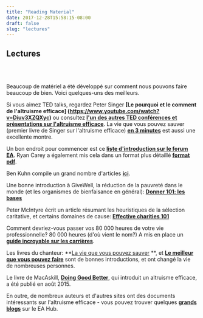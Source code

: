 ```yaml
---
title: "Reading Material"
date: 2017-12-28T15:58:15-08:00
draft: false
slug: "lectures"
---
```


## Lectures
<br> <br>

Beaucoup de matériel a été développé sur comment nous pouvons faire beaucoup de bien. Voici quelques-uns des meilleurs.

Si vous aimez TED talks, regardez Peter Singer **[Le pourquoi et le comment de l'altruisme efficace] (https://www.youtube.com/watch?v=Diuv3XZQXyc)** ou consultez **[l'un des autres TED conférences et présentations sur l'altruisme efficace](http://effective-altruism.wikia.com/wiki/List_of_EA_Presentations)**. La vie que vous pouvez sauver (premier livre de Singer sur l'altruisme efficace) **[en 3 minutes](https://www.youtube.com/watch?v=onsIdBanynY)** est aussi une excellente montre.

Un bon endroit pour commencer est ce **[liste d'introduction sur le forum EA](http://www.effective-altruism.com/ea/6x/introduction_to_effective_altruism/)**. Ryan Carey a également mis cela dans un format plus détaillé **[format pdf](http://www.careyryan.com/files/EA_Handbook.pdf)**.

Ben Kuhn compile un grand nombre d'articles **[ici](http://www.benkuhn.net/ea-reading)**.

Une bonne introduction à GiveWell, la réduction de la pauvreté dans le monde (et les organismes de bienfaisance en général): **[Donner 101: les bases](http://www.givewell.org/giving101)**

Peter McIntyre écrit un article résumant les heuristiques de la sélection caritative, et certains domaines de cause: **[Effective charities 101](http://mcntyr.com/effective-charities-101/)**

Comment devriez-vous passer vos 80 000 heures de votre vie professionnelle? 80 000 heures (d'où vient le nom?) A mis en place un **[guide incroyable sur les carrières](https://80000hours.org/career-guide/)**.

Les livres du chanteur: **[La vie que vous pouvez sauver](http://www.amazon.com/The-Life-You-Can-Save/dp/0812981561) **, et **[Le meilleur que vous pouvez faire](http://www.amazon.com/The-Most-Good-You-Can/dp/0300180276)** sont de bonnes introductions, et ont changé la vie de nombreuses personnes.

Le livre de MacAskill, **[Doing Good Better](http://www.amazon.com/Doing-Good-Better-Effective-Difference/dp/1592409105/)**, qui introduit un altruisme efficace, a été publié en août 2015.

En outre, de nombreux auteurs et d'autres sites ont des documents intéressants sur l'altruisme efficace - vous pouvez trouver quelques **[grands blogs](https://eahub.org/links#blogs)** sur le EA Hub.